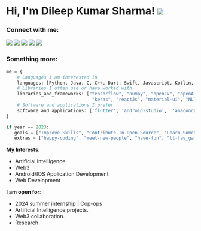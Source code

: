 # Hi, I'm Dileep Kumar Sharma! <img src="https://img.icons8.com/external-flat-juicy-fish/25/000000/external-programmer-digital-nomad-flat-flat-juicy-fish.png"/>

### Connect with me:
 [<img src="https://img.shields.io/badge/instagram-%23FFFFFF.svg?&logo=instagram"/>](https://www.instagram.com/dileep_sharma_a/)
 [<img src="https://img.shields.io/badge/kaggle-%23FFFFFF.svg?&logo=kaggle"/>](https://www.kaggle.com/dileep2896)
 [<img src="https://img.shields.io/badge/linkedin-%23000000.svg?&logo=linkedin"/>](https://www.linkedin.com/in/dileep-kumar-s-44ab66113/)
 [<img src="https://img.shields.io/badge/twitter-%23FFFFFF.svg?&logo=twitter"/>](https://twitter.com/dileep_kumar_a)
 [<img src="https://img.shields.io/badge/youtube-%23FF0000.svg?&logo=youtube"/>](https://www.youtube.com/c/technologybit)

 
### Something more:

 ```python
 me = {
     # Languages I am interested in
     languages: [Python, Java, C, C++, Dart, Swift, Javascript, Kotlin, Solidity],
     # Libraries I often use or have worked with
     libraries_and_frameworks: ["tensorflow", "numpy", "openCV", "openAI gym", "scikit-learn", "pytorch",
                                 "keras", "reactJs", "material-ui", "NLTK", 'flutter_pub_dev'],
     # Software and applications I prefer                       
     software_and_applications: ['flutter', 'android-studio',  'anaconda', 'aws']
 }
 
 if year == 2023:
    goals = ["Improve-Skills", "Contribute-In-Open-Source", "Learn-Something-New"]
    extras = ["happy-coding", "meet-new-people", "have-fun", "tt-fav_game"]
 ```
 
**My Interests**:
  - Artificial Intelligence
  - Web3
  - Android/IOS Application Development
  - Web Development

**I am open for**:
  - 2024 summer internship | Cop-ops
  - Artificial Intelligence projects.
  - Web3 collaboration.
  - Research.
